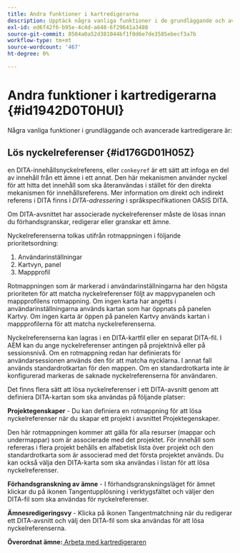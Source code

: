 ```yaml
---
title: Andra funktioner i kartredigerarna
description: Upptäck några vanliga funktioner i de grundläggande och avancerade kartredigeringsprogrammen. Lär dig hur du löser nyckelreferenser i kartredigeraren.
exl-id: ed6f42f6-b95e-4c4d-a648-6f29641a3488
source-git-commit: 8504a0a52d381044bf1f0d6e7de3585ebecf3a7b
workflow-type: tm+mt
source-wordcount: '467'
ht-degree: 0%

---
```


# Andra funktioner i kartredigerarna {#id1942D0T0HUI}

Några vanliga funktioner i grundläggande och avancerade kartredigerare är:

## Lös nyckelreferenser {#id176GD01H05Z}

en DITA-innehållsnyckelreferens, eller `conkeyref` är ett sätt att infoga en del av innehåll från ett ämne i ett annat. Den här mekanismen använder nyckel för att hitta det innehåll som ska återanvändas i stället för den direkta mekanismen för innehållsreferens. Mer information om direkt och indirekt referens i DITA finns i *DITA-adressering* i språkspecifikationen OASIS DITA.

Om DITA-avsnittet har associerade nyckelreferenser måste de lösas innan du förhandsgranskar, redigerar eller granskar ett ämne.

Nyckelreferenserna tolkas utifrån rotmappningen i följande prioritetsordning:

1. Användarinställningar
1. Kartvyn, panel
1. Mappprofil

Rotmappningen som är markerad i användarinställningarna har den högsta prioriteten för att matcha nyckelreferenser följt av mappvypanelen och mappprofilens rotmappning. Om ingen karta har angetts i användarinställningarna används kartan som har öppnats på panelen Kartvy. Om ingen karta är öppen på panelen Kartvy används kartan i mappprofilerna för att matcha nyckelreferenserna.

Nyckelreferenserna kan lagras i en DITA-kartfil eller en separat DITA-fil. I AEM kan du ange nyckelreferenser antingen på projektnivå eller på sessionsnivå. Om en rotmappning redan har definierats för användarsessionen används den för att matcha nycklarna. I annat fall används standardrotkartan för den mappen. Om en standardrotkarta inte är konfigurerad markeras de saknade nyckelreferenserna för användaren.

Det finns flera sätt att lösa nyckelreferenser i ett DITA-avsnitt genom att definiera DITA-kartan som ska användas på följande platser:

**Projektegenskaper** - Du kan definiera en rotmappning för att lösa nyckelreferenser när du skapar ett projekt i avsnittet Projektegenskaper.

Den här rotmappningen kommer att gälla för alla resurser \(mappar och undermappar\) som är associerade med det projektet. För innehåll som refereras i flera projekt behålls en alfabetisk lista över projekt och den standardrotkarta som är associerad med det första projektet används. Du kan också välja den DITA-karta som ska användas i listan för att lösa nyckelreferenser.

**Förhandsgranskning av ämne** - I förhandsgranskningsläget för ämnet klickar du på ikonen Tangentupplösning i verktygsfältet och väljer den DITA-fil som ska användas för nyckelreferenser.

**Ämnesredigeringsvy** - Klicka på ikonen Tangentmatchning när du redigerar ett DITA-avsnitt och välj den DITA-fil som ska användas för att lösa nyckelreferenserna.

**Överordnat ämne:**[ Arbeta med kartredigeraren](map-editor.md)
